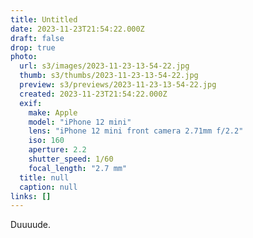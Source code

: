 ```yaml
---
title: Untitled
date: 2023-11-23T21:54:22.000Z
draft: false
drop: true
photo:
  url: s3/images/2023-11-23-13-54-22.jpg
  thumb: s3/thumbs/2023-11-23-13-54-22.jpg
  preview: s3/previews/2023-11-23-13-54-22.jpg
  created: 2023-11-23T21:54:22.000Z
  exif:
    make: Apple
    model: "iPhone 12 mini"
    lens: "iPhone 12 mini front camera 2.71mm f/2.2"
    iso: 160
    aperture: 2.2
    shutter_speed: 1/60
    focal_length: "2.7 mm"
  title: null
  caption: null
links: []
---
```


Duuuude.
